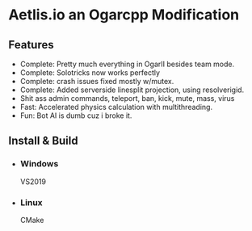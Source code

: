 # Aetlis.io an Ogarcpp Modification


## Features
* Complete: Pretty much everything in OgarII besides team mode.
* Complete: Solotricks now works perfectly
* Complete: crash issues fixed mostly w/mutex.
* Complete: Added serverside linesplit projection, using resolverigid.
* Shit ass admin commands, teleport, ban, kick, mute, mass, virus
* Fast: Accelerated physics calculation with multithreading.
* Fun: Bot AI is dumb cuz i broke it.

## Install & Build
* ### Windows
  VS2019
* ### Linux
  CMake

